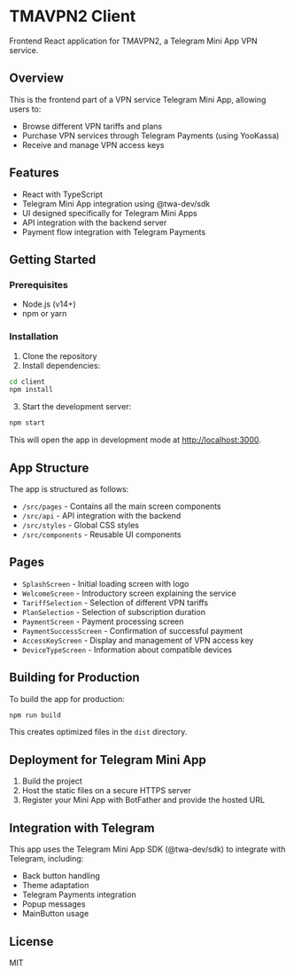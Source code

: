 # TMAVPN2 Client

Frontend React application for TMAVPN2, a Telegram Mini App VPN service.

## Overview

This is the frontend part of a VPN service Telegram Mini App, allowing users to:

- Browse different VPN tariffs and plans
- Purchase VPN services through Telegram Payments (using YooKassa)
- Receive and manage VPN access keys

## Features

- React with TypeScript
- Telegram Mini App integration using @twa-dev/sdk
- UI designed specifically for Telegram Mini Apps
- API integration with the backend server
- Payment flow integration with Telegram Payments

## Getting Started

### Prerequisites

- Node.js (v14+)
- npm or yarn

### Installation

1. Clone the repository
2. Install dependencies:

```bash
cd client
npm install
```

3. Start the development server:

```bash
npm start
```

This will open the app in development mode at [http://localhost:3000](http://localhost:3000).

## App Structure

The app is structured as follows:

- `/src/pages` - Contains all the main screen components
- `/src/api` - API integration with the backend
- `/src/styles` - Global CSS styles
- `/src/components` - Reusable UI components

## Pages

- `SplashScreen` - Initial loading screen with logo
- `WelcomeScreen` - Introductory screen explaining the service
- `TariffSelection` - Selection of different VPN tariffs
- `PlanSelection` - Selection of subscription duration
- `PaymentScreen` - Payment processing screen
- `PaymentSuccessScreen` - Confirmation of successful payment
- `AccessKeyScreen` - Display and management of VPN access key
- `DeviceTypeScreen` - Information about compatible devices

## Building for Production

To build the app for production:

```bash
npm run build
```

This creates optimized files in the `dist` directory.

## Deployment for Telegram Mini App

1. Build the project
2. Host the static files on a secure HTTPS server
3. Register your Mini App with BotFather and provide the hosted URL

## Integration with Telegram

This app uses the Telegram Mini App SDK (@twa-dev/sdk) to integrate with Telegram, including:

- Back button handling
- Theme adaptation
- Telegram Payments integration
- Popup messages
- MainButton usage

## License

MIT 